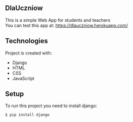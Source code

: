 ## DlaUczniow
This is a simple Web App for students and teachers  
You can test this app at:  https://dlauczniow.herokuapp.com/

## Technologies
Project is created with:
* Django
* HTML
* CSS
* JavaScript

## Setup
To run this project you need to install django:
```
$ pip install django
```